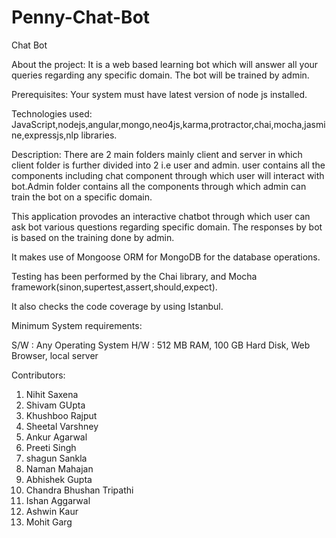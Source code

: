 # Penny-Chat-Bot
Chat Bot


About the project: It is a web based learning bot which will answer all your queries regarding any specific domain. The bot will be trained by admin.   

Prerequisites: Your system must have latest version of node js installed.

Technologies used: JavaScript,nodejs,angular,mongo,neo4js,karma,protractor,chai,mocha,jasmine,expressjs,nlp libraries.

Description: There are 2 main folders mainly client and server in which client folder is further divided into 2 i.e user and admin.
user contains all the components including chat component through which user will interact with bot.Admin folder contains all the components through which admin can train the bot on a specific domain.

This application provodes an interactive chatbot through which user can ask bot various questions regarding specific domain.
The responses by bot is based on the training done by admin. 

It makes use of Mongoose ORM for MongoDB for the database operations.

Testing has been performed by the Chai library, and Mocha framework(sinon,supertest,assert,should,expect).

It also checks the code coverage by using Istanbul.


Minimum System requirements:

S/W : Any Operating System H/W : 512 MB RAM, 100 GB Hard Disk, Web Browser, local server

Contributors:
1. Nihit Saxena
2. Shivam GUpta
3. Khushboo Rajput
4. Sheetal Varshney
5. Ankur Agarwal
6. Preeti Singh
7. shagun Sankla
8. Naman Mahajan
9. Abhishek Gupta
10. Chandra Bhushan Tripathi
11. Ishan Aggarwal
12. Ashwin Kaur
13. Mohit Garg 
